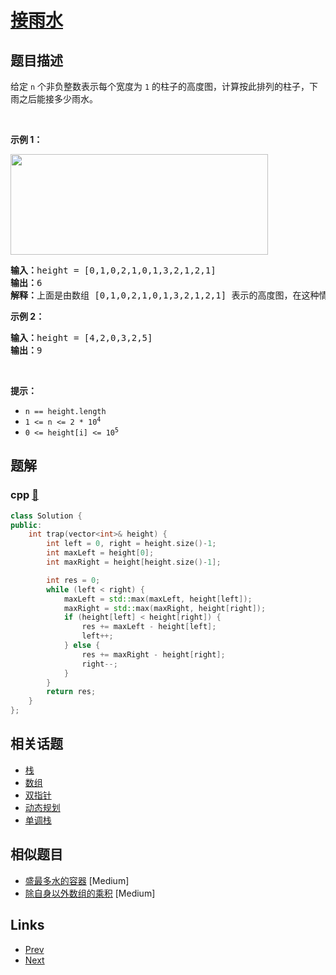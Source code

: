 
# [接雨水](https://leetcode-cn.com/problems/trapping-rain-water)

## 题目描述

<p>给定&nbsp;<code>n</code> 个非负整数表示每个宽度为 <code>1</code> 的柱子的高度图，计算按此排列的柱子，下雨之后能接多少雨水。</p>

<p>&nbsp;</p>

<p><strong>示例 1：</strong></p>

<p><img src="https://assets.leetcode-cn.com/aliyun-lc-upload/uploads/2018/10/22/rainwatertrap.png" style="height: 161px; width: 412px;" /></p>

<pre>
<strong>输入：</strong>height = [0,1,0,2,1,0,1,3,2,1,2,1]
<strong>输出：</strong>6
<strong>解释：</strong>上面是由数组 [0,1,0,2,1,0,1,3,2,1,2,1] 表示的高度图，在这种情况下，可以接 6 个单位的雨水（蓝色部分表示雨水）。 
</pre>

<p><strong>示例 2：</strong></p>

<pre>
<strong>输入：</strong>height = [4,2,0,3,2,5]
<strong>输出：</strong>9
</pre>

<p>&nbsp;</p>

<p><strong>提示：</strong></p>

<ul>
	<li><code>n == height.length</code></li>
	<li><code>1 &lt;= n &lt;= 2 * 10<sup>4</sup></code></li>
	<li><code>0 &lt;= height[i] &lt;= 10<sup>5</sup></code></li>
</ul>


## 题解

### cpp [🔗](trapping-rain-water.cpp) 
```cpp
class Solution {
public:
    int trap(vector<int>& height) {
        int left = 0, right = height.size()-1;
        int maxLeft = height[0];
        int maxRight = height[height.size()-1];

        int res = 0;
        while (left < right) {
            maxLeft = std::max(maxLeft, height[left]);
            maxRight = std::max(maxRight, height[right]);
            if (height[left] < height[right]) {
                res += maxLeft - height[left];
                left++;
            } else {
                res += maxRight - height[right];
                right--;
            }
        }
        return res;
    }
};
```


## 相关话题

- [栈](../../tags/stack.md) 
- [数组](../../tags/array.md) 
- [双指针](../../tags/two-pointers.md) 
- [动态规划](../../tags/dynamic-programming.md) 
- [单调栈](../../tags/monotonic-stack.md) 


## 相似题目

- [盛最多水的容器](../container-with-most-water/README.md)  [Medium] 
- [除自身以外数组的乘积](../product-of-array-except-self/README.md)  [Medium] 


## Links

- [Prev](../combination-sum/README.md) 
- [Next](../multiply-strings/README.md) 

